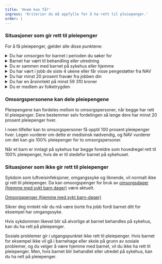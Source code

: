 ```yaml
---
title: 'Hvem kan få?'
ingress: 'Kriterier du må oppfylle for å ha rett til pleiepenger.'
order: 1
---
```


### Situasjoner som gir rett til pleiepenger

For å få pleiepenger, gjelder alle disse punktene:

<div class="accordion">
  <details>
    <summary>Du har omsorgen for barnet i perioden du søker for</summary>
    {% prose %}
    Som regel er det foreldrene som er omsorgspersonene for barnet, også når de ikke bor sammen. Omsorgspersoner kan også være fosterforeldre eller steforeldre.
    
    Andre kan ha rett til pleiepenger hvis de helt eller delvis har omsorgen for barnet i perioden de søker pleiepenger. Dette kan for eksempel være venner, voksne søsken, besteforeldre, tante eller onkel.
    {% endprose %}
  </details>
  <details>
    <summary>Barnet har vært til behandling eller utredning</summary>
    {% prose %}
    Behandlingen eller utredningen må ha vært på sykehus eller annen spesialisthelsetjeneste.
    {% endprose %}
  </details>
  <details>
    <summary>Du er sammen med barnet på sykehus eller hjemme</summary>
    {% prose %}
    Du er sammen med barnet mens det er innlagt, eller du er hjemme fordi barnet trenger pleie hele tiden.
    {% endprose %}
  </details>
  <details>
    <summary>Du har vært i jobb de siste 4 ukene eller får visse pengestøtter fra NAV</summary>
{% prose %}
  Du har vært i jobb i minst 4 uker umiddelbart før pleiepengeperioden starter eller ha en pengestøtte fra NAV som likestilles med jobb.

  Disse pengestøttene kan likestilles med jobb:

  * sykepenger
  * dagpenger
  * foreldrepenger
  * svangerskapspenger
  * omsorgspenger
  * opplæringspenger
{% endprose %}
  </details>
  <details>
    <summary>Du har minst 20 prosent fravær fra jobben din</summary>
  {% prose %}
  Du må ha 20 prosent fravær eller mer fra jobben din de ukene du skal ha pleiepenger.
  {% endprose %}
  </details>
  <details>
    <summary>Du har en årsinntekt på minst 59 310 kroner</summary>
    {% prose %}
    Det tilsvarer halvparten av folketrygdens grunnbeløp.
    {% endprose %}
  </details>
  <details>
    <summary>Du er medlem av folketrygden</summary>
    {% prose %}
    Bor du i Norge, er du vanligvis <a href="#">medlem av folketrygden</a>.
    {% endprose %}
  </details>
</div>

### Omsorgspersonene kan dele pleiepengene

Pleiepengene kan fordeles mellom to omsorgspersoner, når begge har rett til pleiepenger. Dere bestemmer selv fordelingen så lenge dere har minst 20 prosent pleiepenger hver.

I noen tilfeller kan to omsorgspersoner få opptil 100 prosent pleiepenger hver. Legen vurderer om dette er medisinsk nødvendig, og NAV vurderer om det kan gis 100% pleiepenger for to omsorgspersoner.

Når et barn er innlagt på sykehus har begge foreldre som hovedregel rett til 100% pleiepenger, hvis de er til stedefor barnet på sykehuset.

### Situasjoner som ikke gir rett til pleiepenger

Sykdom som luftveisinfeksjoner, omgangssyke og liknende, vil normalt ikke gi rett til pleiepenger. Da kan omsorgspenger for bruk av [omsorgsdager (hjemme med sykt barn dager)](#) være aktuelt.

<article class="relative px-6 py-4 grid gap-2 rounded-lg bg-slate-100 has-[a:hover]:bg-slate-200">
  <a class="font-semibold text-fluid-20-22/snug text-balance before:absolute before:inset-0" href="#">Omsorgspenger (hjemme med sykt barn-dager)</a>
  <p>Sikrer deg inntekt når du må være borte fra jobb fordi barnet ditt for eksempel har omgangssyke.</p>
</article>

Hvis sykdommen likevel blir så alvorlige at barnet behandles på sykehus, kan du ha rett på pleiepenger.

Sosiale problemer gir i utgangspunktet ikke rett til pleiepenger. Hvis barnet for eksempel ikke vil gå i barnehage eller skole på grunn av sosiale problemer, og du velger å være hjemme med barnet, vil du ikke ha rett til pleiepenger. Men, hvis barnet blir behandlet eller utredet på sykehus, kan du ha rett på pleiepenger.
